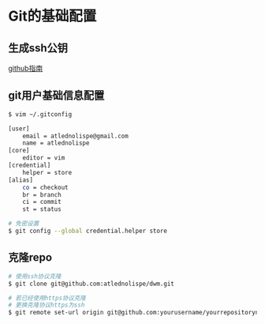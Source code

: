Git的基础配置
===========

## 生成ssh公钥
[github指南](https://help.github.com/articles/connecting-to-github-with-ssh/)

## git用户基础信息配置

```bash
$ vim ~/.gitconfig 

[user]
	email = atlednolispe@gmail.com
	name = atlednolispe
[core]
	editor = vim
[credential]
	helper = store
[alias]
	co = checkout
	br = branch
	ci = commit
	st = status

# 免密设置
$ git config --global credential.helper store
```

## 克隆repo

```bash
# 使用ssh协议克隆
$ git clone git@github.com:atlednolispe/dwm.git

# 若已经使用https协议克隆
# 更换克隆协议https为ssh
$ git remote set-url origin git@github.com:yourusername/yourrepositoryname.git
```